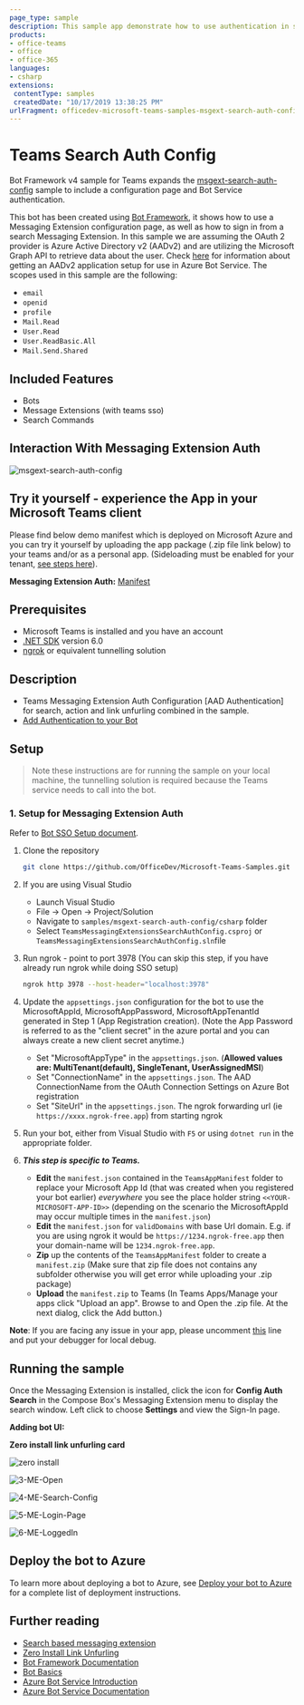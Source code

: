 ```yaml
---
page_type: sample
description: This sample app demonstrate how to use authentication in search based Messaging Extension
products:
- office-teams
- office
- office-365
languages:
- csharp
extensions:
 contentType: samples
 createdDate: "10/17/2019 13:38:25 PM"
urlFragment: officedev-microsoft-teams-samples-msgext-search-auth-config-csharp
---
```

# Teams Search Auth Config 

Bot Framework v4 sample for Teams expands the [msgext-search-auth-config](https://github.com/OfficeDev/Microsoft-Teams-Samples/tree/main/samples/msgext-search-auth-config/csharp) sample to include a configuration page and Bot Service authentication.

This bot has been created using [Bot Framework](https://dev.botframework.com), it shows how to use a Messaging Extension configuration page, as well as how to sign in from a search Messaging Extension. In this sample we are assuming the OAuth 2 provider is Azure Active Directory v2 (AADv2) and are utilizing the Microsoft Graph API to retrieve data about the user. Check [here](https://docs.microsoft.com/azure/bot-service/bot-builder-authentication) for information about getting an AADv2 application setup for use in Azure Bot Service. The scopes used in this sample are the following:

- `email`
- `openid`
- `profile`
- `Mail.Read`
- `User.Read`
- `User.ReadBasic.All`
- `Mail.Send.Shared`

## Included Features
* Bots
* Message Extensions (with teams sso)
* Search Commands

## Interaction With Messaging Extension Auth
![msgext-search-auth-config ](Images/msgext-search-auth-config.gif)

## Try it yourself - experience the App in your Microsoft Teams client
Please find below demo manifest which is deployed on Microsoft Azure and you can try it yourself by uploading the app package (.zip file link below) to your teams and/or as a personal app. (Sideloading must be enabled for your tenant, [see steps here](https://docs.microsoft.com/microsoftteams/platform/concepts/build-and-test/prepare-your-o365-tenant#enable-custom-teams-apps-and-turn-on-custom-app-uploading)).

**Messaging Extension Auth:** [Manifest](/samples/msgext-search-auth-config/csharp/demo-manifest/msgext-search-auth-config.zip)

## Prerequisites

- Microsoft Teams is installed and you have an account
- [.NET SDK](https://dotnet.microsoft.com/download) version 6.0
- [ngrok](https://ngrok.com/) or equivalent tunnelling solution

## Description

- Teams Messaging Extension Auth Configuration [AAD Authentication] for search, action and link unfurling combined in the sample. 
- [Add Authentication to your Bot](https://docs.microsoft.com/en-us/microsoftteams/platform/bots/how-to/authentication/add-authentication?tabs=dotnet%2Cdotnet-sample#create-the-bot-channels-registration)


## Setup

> Note these instructions are for running the sample on your local machine, the tunnelling solution is required because
the Teams service needs to call into the bot.

### 1. Setup for Messaging Extension Auth
Refer to [Bot SSO Setup document](https://github.com/OfficeDev/Microsoft-Teams-Samples/blob/main/samples/bot-conversation-sso-quickstart/BotSSOSetup.md).

1) Clone the repository

    ```bash
    git clone https://github.com/OfficeDev/Microsoft-Teams-Samples.git
    ```

1) If you are using Visual Studio
   - Launch Visual Studio
   - File -> Open -> Project/Solution
   - Navigate to `samples/msgext-search-auth-config/csharp` folder
   - Select `TeamsMessagingExtensionsSearchAuthConfig.csproj` or `TeamsMessagingExtensionsSearchAuthConfig.sln`file

1) Run ngrok - point to port 3978 (You can skip this step, if you have already run ngrok while doing SSO setup)

    ```bash
    ngrok http 3978 --host-header="localhost:3978"
    ```

1) Update the `appsettings.json` configuration for the bot to use the MicrosoftAppId, MicrosoftAppPassword, MicrosoftAppTenantId generated in Step 1 (App Registration creation). (Note the App Password is referred to as the "client secret" in the azure portal and you can always create a new client secret anytime.)
    - Set "MicrosoftAppType" in the `appsettings.json`. (**Allowed values are: MultiTenant(default), SingleTenant, UserAssignedMSI**)
    - Set "ConnectionName" in the `appsettings.json`. The AAD ConnectionName from the OAuth Connection Settings on Azure Bot registration
    - Set "SiteUrl" in the `appsettings.json`. The ngrok forwarding url (ie `https://xxxx.ngrok-free.app`) from starting ngrok

1) Run your bot, either from Visual Studio with `F5` or using `dotnet run` in the appropriate folder.

1) __*This step is specific to Teams.*__
    - **Edit** the `manifest.json` contained in the  `TeamsAppManifest` folder to replace your Microsoft App Id (that was created when you registered your bot earlier) *everywhere* you see the place holder string `<<YOUR-MICROSOFT-APP-ID>>` (depending on the scenario the MicrosoftAppId may occur multiple times in the `manifest.json`)
    - **Edit** the `manifest.json` for `validDomains` with base Url domain. E.g. if you are using ngrok it would be `https://1234.ngrok-free.app` then your domain-name will be `1234.ngrok-free.app`.
    - **Zip** up the contents of the `TeamsAppManifest` folder to create a `manifest.zip` (Make sure that zip file does not contains any subfolder otherwise you will get error while uploading your .zip package)
    - **Upload** the `manifest.zip` to Teams (In Teams Apps/Manage your apps click "Upload an app". Browse to and Open the .zip file. At the next dialog, click the Add button.)

**Note**: If you are facing any issue in your app, please uncomment [this](https://github.com/OfficeDev/Microsoft-Teams-Samples/blob/main/samples/meetings-sidepanel/nodejs/server/index.js#L48) line and put your debugger for local debug.

## Running the sample

Once the Messaging Extension is installed, click the icon for **Config Auth Search** in the Compose Box's Messaging Extension menu to display the search window. Left click to choose **Settings** and view the Sign-In page.

**Adding bot UI:**

**Zero install link unfurling card**

![zero install](Images/zero-unfurling.png)

![3-ME-Open ](Images/3-ME-Open.png)

![4-ME-Search-Config ](Images/4-ME-Search-Config.png)

![5-ME-Login-Page ](Images/5-ME-Login-Page.png)

![6-ME-LoggedIn ](Images/6-ME-LoggedIn.png)

## Deploy the bot to Azure

To learn more about deploying a bot to Azure, see [Deploy your bot to Azure](https://aka.ms/azuredeployment) for a complete list of deployment instructions.

## Further reading

- [Search based messaging extension](https://learn.microsoft.com/microsoftteams/platform/messaging-extensions/how-to/search-commands/define-search-command)
- [Zero Install Link Unfurling](https://learn.microsoft.com/microsoftteams/platform/messaging-extensions/how-to/link-unfurling?tabs=dotnet%2Cadvantages#zero-install-for-link-unfurling)
- [Bot Framework Documentation](https://docs.botframework.com)
- [Bot Basics](https://docs.microsoft.com/azure/bot-service/bot-builder-basics?view=azure-bot-service-4.0)
- [Azure Bot Service Introduction](https://docs.microsoft.com/azure/bot-service/bot-service-overview-introduction?view=azure-bot-service-4.0)
- [Azure Bot Service Documentation](https://docs.microsoft.com/azure/bot-service/?view=azure-bot-service-4.0)
